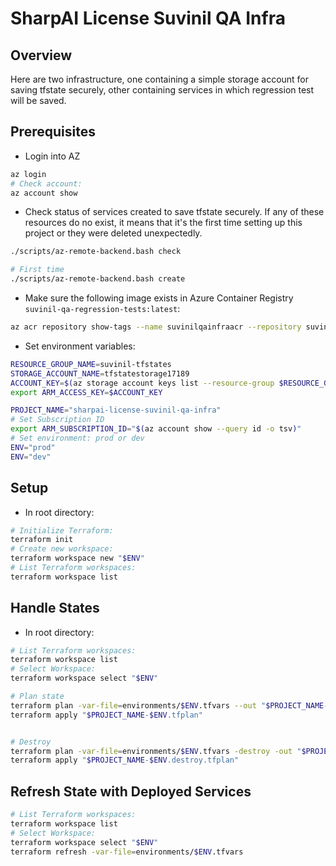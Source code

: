 # SharpAI License Suvinil QA Infra

## Overview
Here are two infrastructure, one containing a simple storage account for saving tfstate securely, other containing services in which regression test will be saved.

## Prerequisites
- Login into AZ
```sh
az login
# Check account:
az account show
```
- Check status of services created to save tfstate securely. If any of these resources do no exist, it means that it's the first time setting up this project or they were deleted unexpectedly.
```bash
./scripts/az-remote-backend.bash check

# First time
./scripts/az-remote-backend.bash create
```
- Make sure the following image exists in Azure Container Registry `suvinil-qa-regression-tests:latest`:
```bash
az acr repository show-tags --name suvinilqainfraacr --repository suvinil-qa-regression-tests --query "[?contains(@, 'latest')]" -o tsv
```

- Set environment variables:
```bash
RESOURCE_GROUP_NAME=suvinil-tfstates
STORAGE_ACCOUNT_NAME=tfstatestorage17189
ACCOUNT_KEY=$(az storage account keys list --resource-group $RESOURCE_GROUP_NAME --account-name $STORAGE_ACCOUNT_NAME --query '[0].value' -o tsv)
export ARM_ACCESS_KEY=$ACCOUNT_KEY

PROJECT_NAME="sharpai-license-suvinil-qa-infra"
# Set Subscription ID
export ARM_SUBSCRIPTION_ID="$(az account show --query id -o tsv)"
# Set environment: prod or dev
ENV="prod"
ENV="dev"
```

## Setup
- In root directory:
```bash
# Initialize Terraform:
terraform init
# Create new workspace:
terraform workspace new "$ENV"
# List Terraform workspaces:
terraform workspace list
```

## Handle States
- In root directory:
```bash
# List Terraform workspaces:
terraform workspace list
# Select Workspace:
terraform workspace select "$ENV"

# Plan state
terraform plan -var-file=environments/$ENV.tfvars --out "$PROJECT_NAME-$ENV.tfplan"
terraform apply "$PROJECT_NAME-$ENV.tfplan"


# Destroy
terraform plan -var-file=environments/$ENV.tfvars -destroy -out "$PROJECT_NAME-$ENV.destroy.tfplan"
terraform apply "$PROJECT_NAME-$ENV.destroy.tfplan"
```

## Refresh State with Deployed Services
```bash
# List Terraform workspaces:
terraform workspace list
# Select Workspace:
terraform workspace select "$ENV"
terraform refresh -var-file=environments/$ENV.tfvars 
```